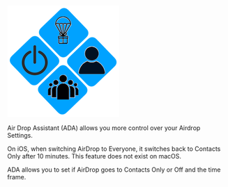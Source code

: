 ![icon](icon.png "ada icon")

Air Drop Assistant (ADA) allows you more control over your Airdrop Settings.

On iOS, when switching AirDrop to Everyone, it switches back to Contacts Only after 10 minutes. This feature does not exist on macOS.

ADA allows you to set if AirDrop goes to Contacts Only or Off and the time frame.

